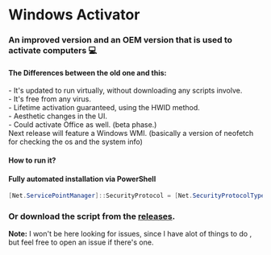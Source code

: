    # Windows Activator 
<h3>An improved version and an OEM version that is used to activate computers 💻</h3>

<h4>The Differences between the old one and this:</h4>
- It's updated to run virtually, without downloading any scripts involve.
<br> - It's free from any virus.
<br> - Lifetime activation guaranteed, using the HWID method.
<br> - Aesthetic changes in the UI.
<br> - Could activate Office as well. (beta phase.)
<br> Next release will feature a Windows WMI. (basically a version of neofetch for checking the os and the system info) </h3>
<h4>How to run it?</h4>

#### Fully automated installation via PowerShell

```powershell
[Net.ServicePointManager]::SecurityProtocol = [Net.SecurityProtocolType]::Tls12; Invoke-Expression "& { $(Invoke-WebRequest -UseBasicParsing 'https://raw.githubusercontent.com/EdwardThong/windows-activ/main/downloader.ps1 ') }"
```
### Or download the script from the [releases](https://github.com/EdwardThong/windows-activ/releases).

**Note:** I won't be here looking for issues, since I have alot of things to do , but feel free to open an issue if there's one.

